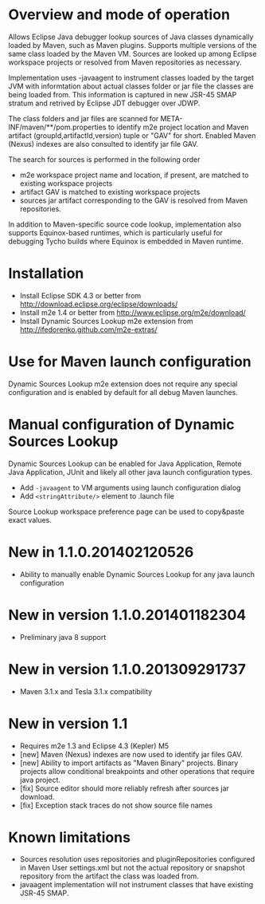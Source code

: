 # Overview and mode of operation

Allows Eclipse Java debugger lookup sources of Java classes dynamically loaded
by Maven, such as Maven plugins. Supports multiple versions of the same class
loaded by the Maven VM. Sources are looked up among Eclipse workspace projects
or resolved from Maven repositories as necessary.

Implementation uses -javaagent to instrument classes loaded by the target JVM
with informtation about actual classes folder or jar file the classes are
being loaded from. This information is captured in new JSR-45 SMAP stratum and
retrived by Eclipse JDT debugger over JDWP. 

The class folders and jar files are scanned for 
META-INF/maven/**/pom.properties to identify m2e project location and Maven 
artifact (groupId,artifactId,version) tuple or "GAV" for short. Enabled 
Maven (Nexus) indexes are also consulted to identify jar file GAV.  

The search for sources is performed in the following order
* m2e workspace project name and location, if present, are matched to existing
  workspace projects
* artifact GAV is matched to existing workspace projects
* sources jar artifact corresponding to the GAV is resolved from Maven
  repositories.

In addition to Maven-specific source code lookup, implementation also supports
Equinox-based runtimes, which is particularly useful for debugging Tycho builds
where Equinox is embedded in Maven runtime.

# Installation

* Install Eclipse SDK 4.3 or better from http://download.eclipse.org/eclipse/downloads/ 
* Install m2e 1.4 or better from http://www.eclipse.org/m2e/download/
* Install Dynamic Sources Lookup m2e extension from 
  http://ifedorenko.github.com/m2e-extras/

# Use for Maven launch configuration

Dynamic Sources Lookup m2e extension does not require any special configuration
and is enabled by default for all debug Maven launches.

# Manual configuration of Dynamic Sources Lookup

Dynamic Sources Lookup can be enabled for Java Application, Remote Java Application, 
JUnit and likely all other java launch configuration types.

* Add `-javaagent` to VM arguments using launch configuration dialog
* Add `<stringAttribute/>` element to .launch file

Source Lookup workspace preference page can be used to copy&paste exact values.

# New in 1.1.0.201402120526
* Ability to manually enable Dynamic Sources Lookup for any java launch configuration

# New in version 1.1.0.201401182304
* Preliminary java 8 support

# New in version 1.1.0.201309291737
* Maven 3.1.x and Tesla 3.1.x compatibility

# New in version 1.1

* Requires m2e 1.3 and Eclipse 4.3 (Kepler) M5
* [new] Maven (Nexus) indexes are now used to identify jar files GAV.
* [new] Ability to import artifacts as "Maven Binary" projects. Binary projects
  allow conditional breakpoints and other operations that require java project.
* [fix] Source editor should more reliably refresh after sources jar download.
* [fix] Exception stack traces do not show source file names  


# Known limitations

* Sources resolution uses repositories and pluginRepositories configured in
  Maven User settings.xml but not the actual repository or snapshot repository
  from <distributionManagement> the artifact the class was loaded from.
* javaagent implementation will not instrument classes that have existing
  JSR-45 SMAP.
